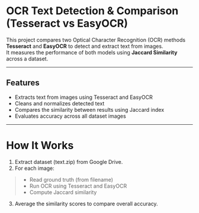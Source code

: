 # OCR Text Detection & Comparison (Tesseract vs EasyOCR)

This project compares two Optical Character Recognition (OCR) methods **Tesseract** and **EasyOCR** to detect and extract text from images.  
It measures the performance of both models using **Jaccard Similarity** across a dataset.

---

## Features

- Extracts text from images using Tesseract and EasyOCR  
- Cleans and normalizes detected text  
- Compares the similarity between results using Jaccard index  
- Evaluates accuracy across all dataset images

---

# How It Works

1. Extract dataset (text.zip) from Google Drive.
2. For each image:
  > - Read ground truth (from filename)
  > - Run OCR using Tesseract and EasyOCR
  > - Compute Jaccard similarity
3. Average the similarity scores to compare overall accuracy.
